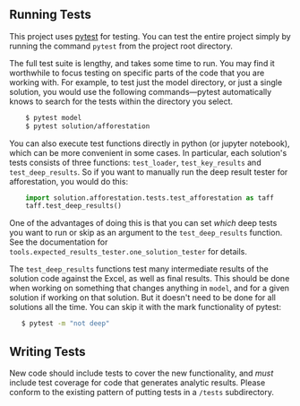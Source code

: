 ## Running Tests

This project uses [pytest](https://docs.pytest.org/en/6.2.x/contents.html) for testing.  You can test the entire project simply by running the command `pytest` from the project root directory.

The full test suite is lengthy, and takes some time to run.  You may find it worthwhile to focus testing on specific parts of the code that you are working with.  For example, to test just the model directory, or just a single solution, you would use the following commands&mdash;pytest automatically knows to search for the tests within the directory you select.
```sh
    $ pytest model
    $ pytest solution/afforestation
```

You can also execute test functions directly in python (or jupyter notebook), which can be more convenient in some cases.
In particular, each solution's tests consists of three functions: `test_loader`, `test_key_results` and `test_deep_results`.
So if you want to manually run the deep result tester for afforestation, you would do this:
```python
    import solution.afforestation.tests.test_afforestation as taff
    taff.test_deep_results()
```
One of the advantages of doing this is that you can set _which_ deep tests you want to run or skip as an argument to the `test_deep_results`
function. See the documentation for `tools.expected_results_tester.one_solution_tester` for details.

The `test_deep_results` functions test many intermediate results of the solution code against the Excel, as well as final results.
This should be done when working on something that changes anything in `model`, and for a given solution if working on that solution.
But it doesn't need to be done for all solutions all the time.  You can skip it with the mark functionality of pytest:
```sh
   $ pytest -m "not deep"
```


## Writing Tests

New code should include tests to cover the new functionality, and _must_ include test
coverage for code that generates analytic results.  Please conform to the existing pattern of putting tests in a `/tests` subdirectory.
 